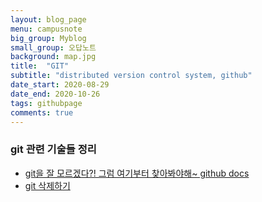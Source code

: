 ```yaml
---
layout: blog_page
menu: campusnote
big_group: Myblog
small_group: 오답노트
background: map.jpg
title:  "GIT"
subtitle: "distributed version control system, github"
date_start: 2020-08-29
date_end: 2020-10-26
tags: githubpage
comments: true
---
```


### git 관련 기술들 정리

- [git을 잘 모르겠다?! 그럼 여기부터 찾아봐야해~ github docs](https://docs.github.com/en/github/using-git/removing-a-remote)
- [git 삭제하기](https://stackoverflow.com/questions/1514054/how-do-i-delete-a-local-repository-in-git)